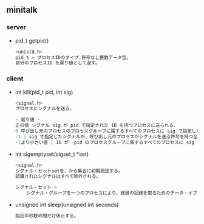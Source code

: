 ## minitalk

### server
- pid_t getpid()
    ```c
    <unistd.h>
    pid_t = プロセスIDのタイプ,符号なし整数データ型。
    自分のプロセスID を戻り値として返す。
    ```
### client
- int kill(pid_t pid, int sig)
    ```c
    <signal.h>
    プロセスにシグナルを送る。
    
    - 返り値 -
    正の値 シグナル sig が pid で指定された ID を持つプロセスに送られる。
    0 呼び出し元のプロセスのプロセスグループに属するすべてのプロセスに sig で指定したシグナルが送られる。
    -1 | sig で指定したシグナルが、呼び出し元のプロセスがシグナルを送る許可を持つ全てのプロセスに 送られる。 但し、プロセス番号 1 (init) へはシグナルは送られない。
    -1より小さい値 | ID が -pid のプロセスグループに属するすべてのプロセスに sig で指定したシグナルが送られる。
    ```
- int sigemptyset(sigset_t *set)
    ```c
    <signal.h>
    シグナル・セットsetを、から集合に初期設定する。
    認識されたシグナルはすべて除外される。

    シグナル・セット->
        シグナル・グループを一つのプロセスにより、経過の記録を取るためのデータ・オブジェクト

    ```

- unsigned int sleep(unsigned int seconds)
    ```c
    指定の秒数の間だけ休止する。
    ```
